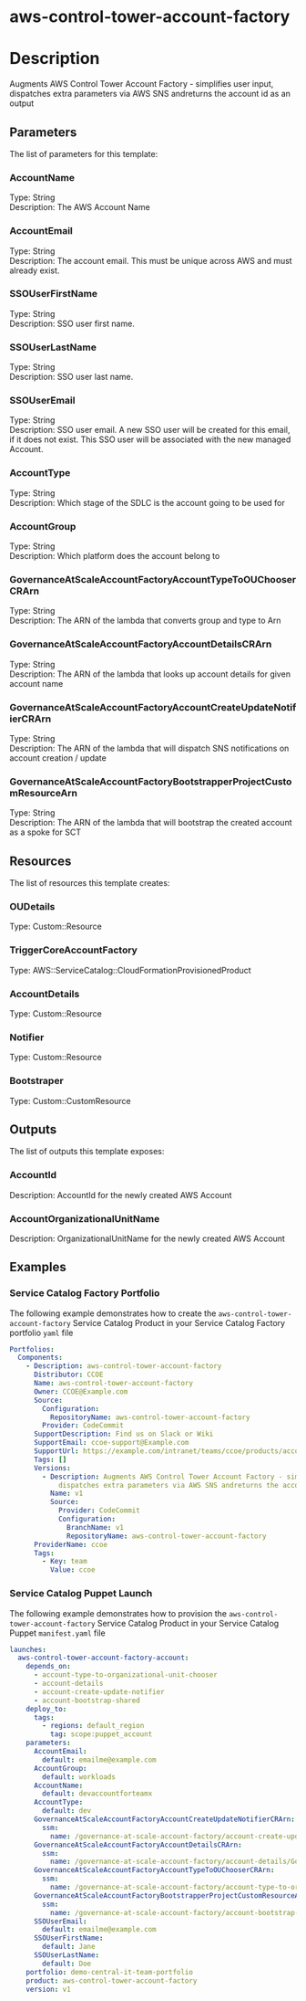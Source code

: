 # aws-control-tower-account-factory
# Description
Augments AWS Control Tower Account Factory - simplifies user input, dispatches extra parameters via AWS SNS andreturns the account id as an output
 
## Parameters
The list of parameters for this template:

### AccountName 
Type: String  
Description: The AWS Account Name 
### AccountEmail 
Type: String  
Description: The account email. This must be unique across AWS and must already exist. 
### SSOUserFirstName 
Type: String  
Description: SSO user first name. 
### SSOUserLastName 
Type: String  
Description: SSO user last name. 
### SSOUserEmail 
Type: String  
Description: SSO user email. A new SSO user will be created for this email, if it does not exist. This SSO user will be associated with the new managed Account. 
### AccountType 
Type: String  
Description: Which stage of the SDLC is the account going to be used for 
### AccountGroup 
Type: String  
Description: Which platform does the account belong to 
### GovernanceAtScaleAccountFactoryAccountTypeToOUChooserCRArn 
Type: String  
Description: The ARN of the lambda that converts group and type to Arn 
### GovernanceAtScaleAccountFactoryAccountDetailsCRArn 
Type: String  
Description: The ARN of the lambda that looks up account details for given account name 
### GovernanceAtScaleAccountFactoryAccountCreateUpdateNotifierCRArn 
Type: String  
Description: The ARN of the lambda that will dispatch SNS notifications on account creation / update 
### GovernanceAtScaleAccountFactoryBootstrapperProjectCustomResourceArn 
Type: String  
Description: The ARN of the lambda that will bootstrap the created account as a spoke for SCT 

## Resources
The list of resources this template creates:

### OUDetails 
Type: Custom::Resource  
### TriggerCoreAccountFactory 
Type: AWS::ServiceCatalog::CloudFormationProvisionedProduct  
### AccountDetails 
Type: Custom::Resource  
### Notifier 
Type: Custom::Resource  
### Bootstraper 
Type: Custom::CustomResource  

## Outputs
The list of outputs this template exposes:

### AccountId 
Description: AccountId for the newly created AWS Account
  

### AccountOrganizationalUnitName 
Description: OrganizationalUnitName for the newly created AWS Account
  
## Examples

### Service Catalog Factory Portfolio
The following example demonstrates how to create the `aws-control-tower-account-factory` Service Catalog Product in your Service Catalog Factory portfolio `yaml` file
```yaml
Portfolios:
  Components:
    - Description: aws-control-tower-account-factory
      Distributor: CCOE
      Name: aws-control-tower-account-factory
      Owner: CCOE@Example.com
      Source:
        Configuration:
          RepositoryName: aws-control-tower-account-factory
        Provider: CodeCommit
      SupportDescription: Find us on Slack or Wiki
      SupportEmail: ccoe-support@Example.com
      SupportUrl: https://example.com/intranet/teams/ccoe/products/account-factory
      Tags: []
      Versions:
        - Description: Augments AWS Control Tower Account Factory - simplifies user input,
            dispatches extra parameters via AWS SNS andreturns the account id as an output
          Name: v1
          Source:
            Provider: CodeCommit
            Configuration:
              BranchName: v1
              RepositoryName: aws-control-tower-account-factory
      ProviderName: ccoe
      Tags:
        - Key: team
          Value: ccoe
```

### Service Catalog Puppet Launch
The following example demonstrates how to provision the `aws-control-tower-account-factory` Service Catalog Product in your Service Catalog Puppet `manifest.yaml` file
```yaml
launches:
  aws-control-tower-account-factory-account:
    depends_on:
      - account-type-to-organizational-unit-chooser
      - account-details
      - account-create-update-notifier
      - account-bootstrap-shared
    deploy_to:
      tags:
        - regions: default_region
          tag: scope:puppet_account
    parameters:
      AccountEmail:
        default: emailme@example.com
      AccountGroup:
        default: workloads
      AccountName:
        default: devaccountforteamx
      AccountType:
        default: dev
      GovernanceAtScaleAccountFactoryAccountCreateUpdateNotifierCRArn:
        ssm:
          name: /governance-at-scale-account-factory/account-create-update-notifier/GovernanceAtScaleAccountFactoryAccountCreateUpdateNotifierCRArn
      GovernanceAtScaleAccountFactoryAccountDetailsCRArn:
        ssm:
          name: /governance-at-scale-account-factory/account-details/GovernanceAtScaleAccountFactoryAccountDetailsCRArn
      GovernanceAtScaleAccountFactoryAccountTypeToOUChooserCRArn:
        ssm:
          name: /governance-at-scale-account-factory/account-type-to-organizational-unit-chooser/GovernanceAtScaleAccountFactoryAccountTypeToOUChooserCRArn
      GovernanceAtScaleAccountFactoryBootstrapperProjectCustomResourceArn:
        ssm:
          name: /governance-at-scale-account-factory/account-bootstrap-shared/GovernanceAtScaleAccountFactoryBootstrapperProjectCustomResourceArn
      SSOUserEmail:
        default: emailme@example.com
      SSOUserFirstName:
        default: Jane
      SSOUserLastName:
        default: Doe
    portfolio: demo-central-it-team-portfolio
    product: aws-control-tower-account-factory
    version: v1
```